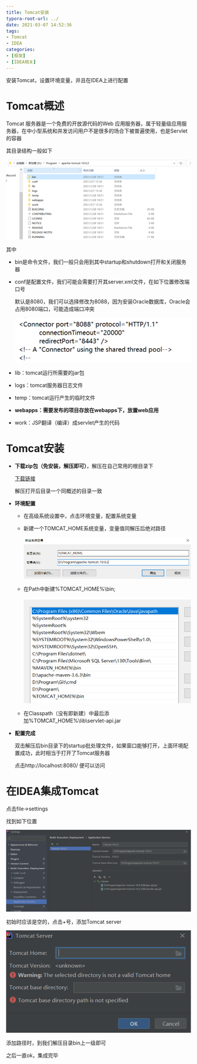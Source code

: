 ```yaml
---
title: Tomcat安装
typora-root-url: ../
date: 2021-03-07 14:52:36
tags:
- Tomcat
- IDEA
categories:
- [框架]
- [IDEA相关]
---
```


安装Tomcat，设置环境变量，并且在IDEA上进行配置

<!--more-->

# Tomcat概述

Tomcat 服务器是一个免费的开放源代码的Web 应用服务器，属于轻量级应用服务器，在中小型系统和并发访问用户不是很多的场合下被普遍使用，也是Servlet的容器

其目录结构一般如下

![image-20210307153940964](/images/image-20210307153940964.png)

其中

- bin是命令文件，我们一般只会用到其中startup和shutdown打开和关闭服务器

- conf是配置文件，我们可能会需要打开其server.xml文件，在如下位置修改端口号

  默认是8080，我们可以选择修改为8088，因为安装Oracle数据库，Oracle会占用8080端口，可能造成端口冲突

  ![image-20210307155114695](/images/image-20210307155114695.png)

- lib：tomcat运行所需要的jar包
- logs：tomcat服务器日志文件
- temp：tomcat运行产生的临时文件
- **webapps：需要发布的项目存放在webapps下，放置web应用**
- work：JSP翻译（编译）成servlet产生的代码

# Tomcat安装

- **下载zip包（免安装，解压即可）**，解压在自己常用的根目录下

  [下载链接](https://tomcat.apache.org/download-10.cgi)

  解压打开后目录一个同概述的目录一致

- **环境配置**

  - 在高级系统设置中，点击环境变量，配置系统变量

  - 新建一个TOMCAT_HOME系统变量，变量值同解压后绝对路径

    ![image-20210307150608806](/images/image-20210307150608806.png)

  - 在Path中新建%TOMCAT_HOME%\bin;

    ![image-20210307151107180](/images/image-20210307151107180.png)

  - 在Classpath（没有即新建）中最后添加%TOMCAT_HOME%\lib\servlet-api.jar

- **配置完成**

  双击解压后bin目录下的startup批处理文件，如果窗口能够打开，上面环境配置成功，此时相当于打开了Tomcat服务器

  点击http://localhost:8080/     便可以访问

# 在IDEA集成Tomcat

点击file->settings

找到如下位置

![image-20210307160037872](/images/image-20210307160037872.png)

初始时应该是空的，点击+号，添加Tomcat server

![image-20210307160209360](/images/image-20210307160209360.png)

添加路径时，到我们解压目录bin上一级即可

之后一直ok，集成完毕

